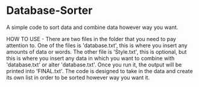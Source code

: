 # Database-Sorter
A simple code to sort data and combine data however way you want. 

HOW TO USE - 
There are two files in the folder that you need to pay attention to. One of the files is 'database.txt', this is where you insert any amounts of data or words. The other file is 'Style.txt', this is optional, but this is where you insert any data in which you want to combine with 'database.txt' or alter 'database.txt'. Once you run it, the output will be printed into 'FINAL.txt'.
The code is designed to take in the data and create its own list in order to be sorted however way you want it.
